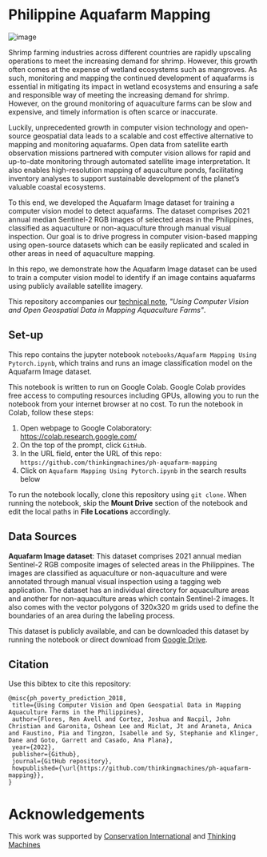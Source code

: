 # Philippine Aquafarm Mapping
![image](https://user-images.githubusercontent.com/61814579/166631451-33b35e4a-949b-4593-a5b3-7bda10e26ce4.png)

Shrimp farming industries across different countries are rapidly upscaling operations to meet the increasing demand for shrimp. However, this growth often comes at the expense of wetland ecosystems such as mangroves. As such, monitoring and mapping the continued development of aquafarms is essential in mitigating its impact in wetland ecosystems and ensuring a safe and responsible way of meeting the increasing demand for shrimp. However, on the ground monitoring of aquaculture farms can be slow and expensive, and timely information is often scarce or inaccurate.

Luckily, unprecedented growth in computer vision technology and open-source geospatial data leads to a scalable and cost effective alternative to mapping and monitoring aquafarms. Open data from satellite earth observation missions partnered with computer vision allows for rapid and up-to-date monitoring through automated satellite image interpretation. It also enables high-resolution mapping of aquaculture ponds, facilitating inventory analyses to support sustainable development of the planet’s valuable coastal ecosystems.

To this end, we developed the Aquafarm Image dataset for training a computer vision model to detect aquafarms. The dataset comprises 2021 annual median Sentinel-2  RGB images of selected areas in the Philippines, classified as aquaculture or non-aquaculture through manual visual inspection. Our goal is to drive progress in computer vision-based mapping using open-source datasets which can be easily replicated and scaled in other areas in need of aquaculture mapping.

In this repo, we demonstrate how the Aquafarm Image dataset can be used to train a computer vision model to identify if an image contains aquafarms using publicly available satellite imagery. 

This repository accompanies our [technical note](https://docs.google.com/document/d/1WYm-KH0TaujAS3Cw6FD8V3TNrUxQnjIwY6QUh8Ly5Ac/edit?usp=sharing), *"Using Computer Vision and Open Geospatial Data in Mapping Aquaculture Farms"*.
    
    
## Set-up
This repo contains the jupyter notebook `notebooks/Aquafarm Mapping Using Pytorch.ipynb`, which trains and runs an image classification model on the Aquafarm Image dataset. 

This notebook is written to run on Google Colab. Google Colab provides free access to computing resources including GPUs, allowing you to run the notebook from your internet browser at no cost. To run the notebook in Colab, follow these steps:
1. Open webpage to Google Colaboratory: https://colab.research.google.com/
2. On the top of the prompt, click `GitHub`.
3. In the URL field, enter the URL of this repo: `https://github.com/thinkingmachines/ph-aquafarm-mapping`
4. Click on `Aquafarm Mapping Using Pytorch.ipynb` in the search results below

To run the notebook locally, clone this repository using `git clone`. When running the notebook, skip the **Mount Drive** section of the notebook and edit the local paths in **File Locations** accordingly.

 
## Data Sources
**Aquafarm Image dataset**: This dataset comprises 2021 annual median Sentinel-2 RGB composite images of selected areas in the Philippines. The images are classified as aquaculture or non-aquaculture and were annotated through manual visual inspection using a tagging web application. The dataset has an individual directory for aquaculture areas and another for non-aquaculture areas which contain Sentinel-2 images. It also comes with the vector polygons of 320x320 m grids used to define the boundaries of an area during the labeling process.

This dataset is publicly available, and can be  downloaded this dataset by running the notebook or direct download from [Google Drive](https://drive.google.com/drive/folders/1lrelthAFUf1dzbC1r9DCehY8613M4jyv).

    
    
## Citation

Use this bibtex to cite this repository:
 
 ```
 @misc{ph_poverty_prediction_2018,
  title={Using Computer Vision and Open Geospatial Data in Mapping Aquaculture Farms in the Philippines},
  author={Flores, Ren Avell and Cortez, Joshua and Nacpil, John Christian and Garonita, Oshean Lee and Miclat, Jt and Araneta, Anica and Faustino, Pia and Tingzon, Isabelle and Sy, Stephanie and Klinger, Dane and Goto, Garrett and Casado, Ana Plana},
  year={2022},
  publisher={Github},
  journal={GitHub repository},
  howpublished={\url{https://github.com/thinkingmachines/ph-aquafarm-mapping}},
}
 ```
    
  
 # Acknowledgements
 
 This work was supported by [Conservation International](https://conservation.org) and [Thinking Machines](https://thinkingmachin.es)
